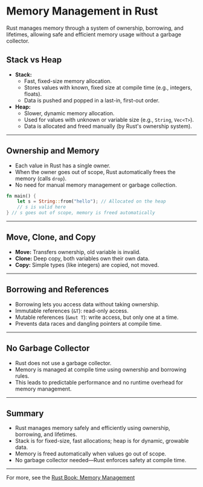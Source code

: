 # Memory Management in Rust

Rust manages memory through a system of ownership, borrowing, and lifetimes, allowing safe and efficient memory usage without a garbage collector.

## Stack vs Heap
- **Stack:**
  - Fast, fixed-size memory allocation.
  - Stores values with known, fixed size at compile time (e.g., integers, floats).
  - Data is pushed and popped in a last-in, first-out order.
- **Heap:**
  - Slower, dynamic memory allocation.
  - Used for values with unknown or variable size (e.g., `String`, `Vec<T>`).
  - Data is allocated and freed manually (by Rust's ownership system).

---

## Ownership and Memory
- Each value in Rust has a single owner.
- When the owner goes out of scope, Rust automatically frees the memory (calls `drop`).
- No need for manual memory management or garbage collection.

```rust
fn main() {
    let s = String::from("hello"); // Allocated on the heap
    // s is valid here
} // s goes out of scope, memory is freed automatically
```

---

## Move, Clone, and Copy
- **Move:** Transfers ownership, old variable is invalid.
- **Clone:** Deep copy, both variables own their own data.
- **Copy:** Simple types (like integers) are copied, not moved.

---

## Borrowing and References
- Borrowing lets you access data without taking ownership.
- Immutable references (`&T`): read-only access.
- Mutable references (`&mut T`): write access, but only one at a time.
- Prevents data races and dangling pointers at compile time.

---

## No Garbage Collector
- Rust does not use a garbage collector.
- Memory is managed at compile time using ownership and borrowing rules.
- This leads to predictable performance and no runtime overhead for memory management.

---

## Summary
- Rust manages memory safely and efficiently using ownership, borrowing, and lifetimes.
- Stack is for fixed-size, fast allocations; heap is for dynamic, growable data.
- Memory is freed automatically when values go out of scope.
- No garbage collector needed—Rust enforces safety at compile time.

---

For more, see the [Rust Book: Memory Management](https://doc.rust-lang.org/book/ch04-01-what-is-ownership.html)



